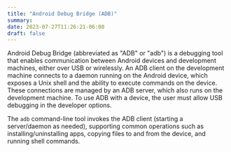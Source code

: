 ```yaml
---
title: "Android Debug Bridge (ADB)"
summary:
date: 2023-07-27T11:26:21-06:00
draft: false
---
```


Android Debug Bridge (abbreviated as "ADB" or "adb") is a debugging tool that enables communication between Android devices and development machines, either over USB or wirelessly. An ADB client on the development machine connects to a daemon running on the Android device, which exposes a Unix shell and the ability to execute commands on the device. These connections are managed by an ADB server, which also runs on the development machine. To use ADB with a device, the user must allow USB debugging in the developer options.

The `adb` command-line tool invokes the ADB client (starting a server/daemon as needed), supporting common operations such as installing/uninstalling apps, copying files to and from the device, and running shell commands.